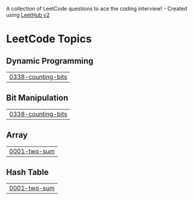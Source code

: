 A collection of LeetCode questions to ace the coding interview! - Created using [LeetHub v2](https://github.com/arunbhardwaj/LeetHub-2.0)
<!---LeetCode Topics Start-->
# LeetCode Topics
## Dynamic Programming
|  |
| ------- |
| [0338-counting-bits](https://github.com/Ayushchoudhary0/Leetcode_ayush/tree/master/0338-counting-bits) |
## Bit Manipulation
|  |
| ------- |
| [0338-counting-bits](https://github.com/Ayushchoudhary0/Leetcode_ayush/tree/master/0338-counting-bits) |
## Array
|  |
| ------- |
| [0001-two-sum](https://github.com/Ayushchoudhary0/Leetcode_ayush/tree/master/0001-two-sum) |
## Hash Table
|  |
| ------- |
| [0001-two-sum](https://github.com/Ayushchoudhary0/Leetcode_ayush/tree/master/0001-two-sum) |
<!---LeetCode Topics End-->
